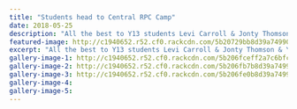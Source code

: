 ```yaml
---
title: "Students head to Central RPC Camp"
date: 2018-05-25
description: "All the best to Y13 students Levi Carroll & Jonty Thomson & Y12 student Niamh Monk as they head away to the Central RPC..."
featured-image: http://c1940652.r52.cf0.rackcdn.com/5b20729bb8d39a749900239c/CENTRAL-ROWING-image.gif
excerpt: "All the best to Y13 students Levi Carroll & Jonty Thomson & Y12 student Niamh Monk as they head away to the Central RPC Camp."
gallery-image-1: http://c1940652.r52.cf0.rackcdn.com/5b206fceff2a7c6bfc002356/RPC-Camp-Levi-Carroll-May-2018.jpg
gallery-image-2: http://c1940652.r52.cf0.rackcdn.com/5b206fb7b8d39a7499002398/RPC-Camp-Jonty-thompson-May-2018.jpg
gallery-image-3: http://c1940652.r52.cf0.rackcdn.com/5b206fe0b8d39a749900239a/RPC-Camp-Niamh-Monk-May-2018.jpg
gallery-image-4: 
gallery-image-5: 
---
```

